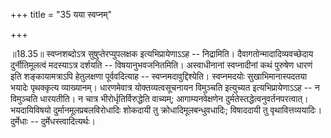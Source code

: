 +++
title = "35 यया स्वप्नम्"

+++
  
  
॥18.35॥ स्वप्नशब्दोऽत्र सुषुप्तेरप्युपलक्षक इत्यभिप्रायेणाऽऽह --
निद्रामिति। दैवागतोन्मादादिव्यवच्छेदाय दुर्नीतिमूलत्वं मदस्याऽत्र
दर्शयति -- विषयानुभवजनितमिति। अस्वाधीनानां स्वप्नादीनां कथं पुरुषेण
धारणं इति शङ्कायामत्राऽपि हेतुलक्षणा पूर्ववदित्याह --
स्वप्नमदावुद्दिश्येति। स्वप्नमदयोः सुखाभिमानास्पदतया भयादेः पृथक्कृत्य
व्याख्यानम्। धारणमेवात्र योक्तव्यत्वसूचनायन विमुञ्चति इत्युच्यत
इत्यभिप्रायेणाऽऽह -- न विमुञ्चति धारयतीति। न चात्र
भीरोर्धृतिर्विरुद्धेति वाच्यम्; आगाम्यनवेक्षणेन
दुर्मतेस्तद्धेत्वनुवर्तनपरत्वात्। भयदायिविषयो दुर्मानमूलप्रबलविरोधादिः
शोकदायी तु क्रोधादिमूलबन्धुवधादिः; विषाददायी तु वृथावित्तव्ययादिः।
दुर्मेधाः -- दुर्मेधस्त्वादित्यर्थः।  
  
